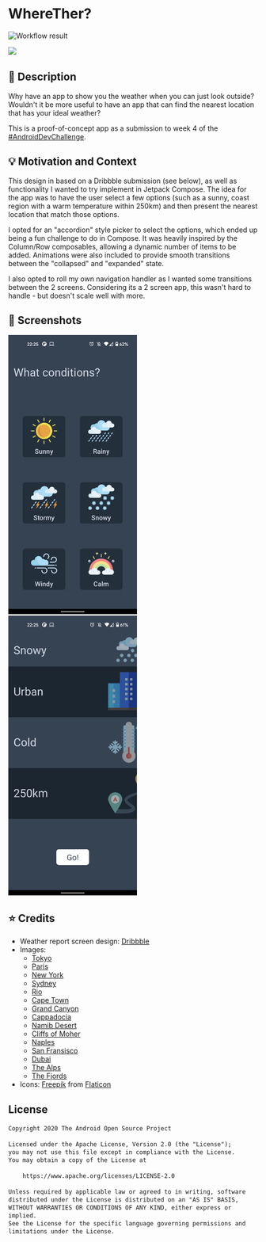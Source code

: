 # WhereTher?

<!--- Replace <OWNER> with your Github Username and <REPOSITORY> with the name of your repository. -->
<!--- You can find both of these in the url bar when you open your repository in github. -->
![Workflow result](https://github.com/WesleyElliott/Weather-Challenge/workflows/Check/badge.svg)

<img src="/src/main/res/mipmap-xxxhdpi/ic_launcher_round.png" width="64">

## :scroll: Description
Why have an app to show you the weather when you can just look outside? Wouldn't it be more useful
to have an app that can find the nearest location that has your ideal weather?

This is a proof-of-concept app as a submission to week 4 of the
[#AndroidDevChallenge](https://developer.android.com/dev-challenge).

## :bulb: Motivation and Context
This design in based on a Dribbble submission (see below), as well as functionality I wanted to
try implement in Jetpack Compose. The idea for the app was to have the user select a few options
(such as a sunny, coast region with a warm temperature within 250km) and then present the nearest
location that match those options.

I opted for an "accordion" style picker to select the options, which ended up being a fun challenge
to do in Compose. It was heavily inspired by the Column/Row composables, allowing a dynamic number
of items to be added. Animations were also included to provide smooth transitions between the
"collapsed" and "expanded" state.

I also opted to roll my own navigation handler as I wanted some transitions between the 2 screens.
Considering its a 2 screen app, this wasn't hard to handle - but doesn't scale well with more.

## :camera_flash: Screenshots

<img src="/results/screenshot_1.png" width="260">&emsp;<img src="/results/screenshot_2.png" width="260">

## :star: Credits
- Weather report screen design: [Dribbble](https://dribbble.com/shots/6250202-Daily-UI-037-Weather)
- Images:
  - [Tokyo](https://www.pexels.com/photo/2614818)
  - [Paris](https://www.pexels.com/photo/3214982)
  - [New York](https://www.pexels.com/photo/3889855)
  - [Sydney](https://www.pexels.com/photo/1878293)
  - [Rio](https://www.pexels.com/photo/3648269)
  - [Cape Town](https://www.pexels.com/photo/963713)
  - [Grand Canyon](https://www.pexels.com/photo/2542340)
  - [Cappadocia](https://www.pexels.com/photo/2563593)
  - [Namib Desert](https://www.pexels.com/photo/3714898)
  - [Cliffs of Moher](https://www.pexels.com/photo/2382681)
  - [Naples](https://www.pexels.com/photo/2972658)
  - [San Fransisco](https://www.pexels.com/photo/1006965)
  - [Dubai](https://www.pexels.com/photo/4491951)
  - [The Alps](https://www.pexels.com/photo/2437296)
  - [The Fjords](https://www.pexels.com/photo/1562058)
- Icons: [Freepik](https://www.freepik.com) from [Flaticon](https://www.flaticon.com/)

## License
```
Copyright 2020 The Android Open Source Project

Licensed under the Apache License, Version 2.0 (the "License");
you may not use this file except in compliance with the License.
You may obtain a copy of the License at

    https://www.apache.org/licenses/LICENSE-2.0

Unless required by applicable law or agreed to in writing, software
distributed under the License is distributed on an "AS IS" BASIS,
WITHOUT WARRANTIES OR CONDITIONS OF ANY KIND, either express or implied.
See the License for the specific language governing permissions and
limitations under the License.
```